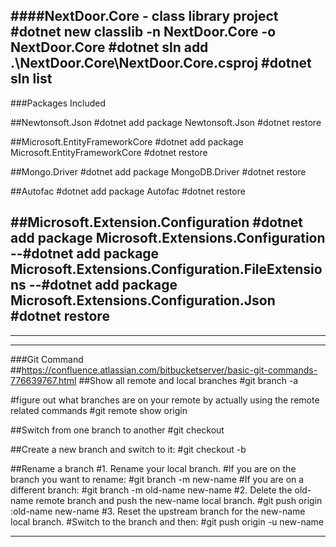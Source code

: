 ####NextDoor.Core - class library project
#dotnet new classlib -n NextDoor.Core -o NextDoor.Core
#dotnet sln add .\NextDoor.Core\NextDoor.Core.csproj
#dotnet sln list
-------------------------------------------------------
###Packages Included

##Newtonsoft.Json
#dotnet add package Newtonsoft.Json
#dotnet restore

##Microsoft.EntityFrameworkCore
#dotnet add package Microsoft.EntityFrameworkCore
#dotnet restore

##Mongo.Driver
#dotnet add package MongoDB.Driver
#dotnet restore

##Autofac
#dotnet add package Autofac
#dotnet restore

##Microsoft.Extension.Configuration
#dotnet add package Microsoft.Extensions.Configuration
--#dotnet add package Microsoft.Extensions.Configuration.FileExtensions
--#dotnet add package Microsoft.Extensions.Configuration.Json
#dotnet restore
-------------------------------------------------------
-------------------------------------------------------
-------------------------------------------------------
###Git Command
##https://confluence.atlassian.com/bitbucketserver/basic-git-commands-776639767.html
##Show all remote and local branches
#git branch -a

#figure out what branches are on your remote by actually using the remote related commands
#git remote show origin

##Switch from one branch to another
#git checkout <branchname>

##Create a new branch and switch to it:
#git checkout -b <branchname>

##Rename a branch
#1. Rename your local branch.
#If you are on the branch you want to rename:
#git branch -m new-name
#If you are on a different branch:
#git branch -m old-name new-name
#2. Delete the old-name remote branch and push the new-name local branch.
#git push origin :old-name new-name
#3. Reset the upstream branch for the new-name local branch.
#Switch to the branch and then:
#git push origin -u new-name

-------------------------------------------------------
